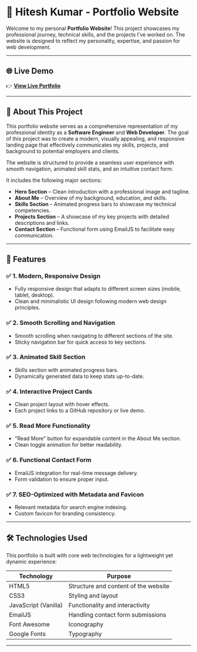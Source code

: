 # 🚀 Hitesh Kumar - Portfolio Website

Welcome to my personal **Portfolio Website**! This project showcases my professional journey, technical skills, and the projects I’ve worked on. The website is designed to reflect my personality, expertise, and passion for web development.

---

## 🌐 **Live Demo**
👉 [**View Live Portfolio**](https://hitesh-suthar.github.io/portfolio)  

---


## 🎯 **About This Project**
This portfolio website serves as a comprehensive representation of my professional identity as a **Software Engineer** and **Web Developer**. The goal of this project was to create a modern, visually appealing, and responsive landing page that effectively communicates my skills, projects, and background to potential employers and clients.

The website is structured to provide a seamless user experience with smooth navigation, animated skill stats, and an intuitive contact form. 

It includes the following major sections:
- **Hero Section** – Clean introduction with a professional image and tagline.
- **About Me** – Overview of my background, education, and skills.
- **Skills Section** – Animated progress bars to showcase my technical competencies.
- **Projects Section** – A showcase of my key projects with detailed descriptions and links.
- **Contact Section** – Functional form using EmailJS to facilitate easy communication.

---

## 🌟 **Features**
### ✅ **1. Modern, Responsive Design**
- Fully responsive design that adapts to different screen sizes (mobile, tablet, desktop).  
- Clean and minimalistic UI design following modern web design principles.  

### ✅ **2. Smooth Scrolling and Navigation**
- Smooth scrolling when navigating to different sections of the site.  
- Sticky navigation bar for quick access to key sections.  

### ✅ **3. Animated Skill Section**
- Skills section with animated progress bars.  
- Dynamically generated data to keep stats up-to-date.  

### ✅ **4. Interactive Project Cards**
- Clean project layout with hover effects.  
- Each project links to a GitHub repository or live demo.  

### ✅ **5. Read More Functionality**
- "Read More" button for expandable content in the About Me section.  
- Clean toggle animation for better readability.  

### ✅ **6. Functional Contact Form**
- EmailJS integration for real-time message delivery.  
- Form validation to ensure proper input.  

### ✅ **7. SEO-Optimized with Metadata and Favicon**
- Relevant metadata for search engine indexing.  
- Custom favicon for branding consistency.  

---

## 🛠️ **Technologies Used**
This portfolio is built with core web technologies for a lightweight yet dynamic experience:

| **Technology** | **Purpose** |
|---------------|-------------|
| HTML5          | Structure and content of the website |
| CSS3           | Styling and layout |
| JavaScript (Vanilla) | Functionality and interactivity |
| EmailJS        | Handling contact form submissions |
| Font Awesome   | Iconography |
| Google Fonts   | Typography |

---

